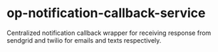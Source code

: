 # op-notification-callback-service
Centralized notification callback wrapper for receiving response from sendgrid and twilio for emails and texts respectively.
